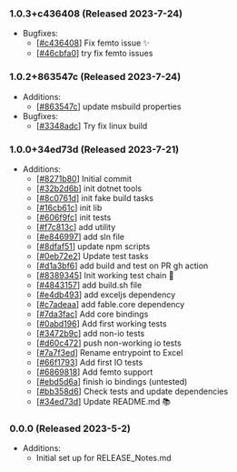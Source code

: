 ### 1.0.3+c436408 (Released 2023-7-24)
* Bugfixes:
    * [[#c436408](https://github.com/Freymaurer/Fable.Exceljs/commit/c436408705a366950ec0917dfcd27d11952585a5)] Fix femto issue :sparkles:
    * [[#46cbfa0](https://github.com/Freymaurer/Fable.Exceljs/commit/46cbfa0d11a14779039b905fcc6417737473d8c7)] try fix femto issues

### 1.0.2+863547c (Released 2023-7-24)
* Additions:
    * [[#863547c](https://github.com/Freymaurer/Fable.Exceljs/commit/863547c7ff4e90f52027d0c7d85646b5fa6f3289)] update msbuild properties
* Bugfixes:
    * [[#3348adc](https://github.com/Freymaurer/Fable.Exceljs/commit/3348adcea37d8fede66ae8e66e70b168cc437258)] Try fix linux build

### 1.0.0+34ed73d (Released 2023-7-21)
* Additions:
    * [[#8271b80](https://github.com/Freymaurer/Fable.Exceljs/commit/8271b8046ace11a821fdfb6cc9d88fcae47c8972)] Initial commit
    * [[#32b2d6b](https://github.com/Freymaurer/Fable.Exceljs/commit/32b2d6b61c0c1e6cf08bd99180c0e415262e8a91)] init dotnet tools
    * [[#8c0761d](https://github.com/Freymaurer/Fable.Exceljs/commit/8c0761d8b0a046a9b4cae4430ac4adf5ebd5a7e3)] init fake build tasks
    * [[#16cb61c](https://github.com/Freymaurer/Fable.Exceljs/commit/16cb61cc27a41398be72d2acc8b93219cac51efc)] init lib
    * [[#606f9fc](https://github.com/Freymaurer/Fable.Exceljs/commit/606f9fcafe4fbc5c7075c9a37ee0af247010e56c)] init tests
    * [[#f7c813c](https://github.com/Freymaurer/Fable.Exceljs/commit/f7c813c56cb61fd544c1f10656f26df7c0488b7c)] add utility
    * [[#e846997](https://github.com/Freymaurer/Fable.Exceljs/commit/e84699788cadda41b46af340807a10b105605c89)] add sln file
    * [[#8dfaf51](https://github.com/Freymaurer/Fable.Exceljs/commit/8dfaf513bf83e892243b32ad137b817e822f1c17)] update npm scripts
    * [[#0eb72e2](https://github.com/Freymaurer/Fable.Exceljs/commit/0eb72e2bce927d84fb57d63d296230c34bf548ed)] Update test tasks
    * [[#d1a3bf6](https://github.com/Freymaurer/Fable.Exceljs/commit/d1a3bf624c84c7fa9ad5cf0425226da9546e055b)] add build and test on PR gh action
    * [[#8389345](https://github.com/Freymaurer/Fable.Exceljs/commit/8389345530209bb5c11602786d6c10c96866f280)] Init working test chain :tada:
    * [[#4843157](https://github.com/Freymaurer/Fable.Exceljs/commit/4843157c1ac45d585f33c9dc325c9f94036a46ee)] add build.sh file
    * [[#e4db493](https://github.com/Freymaurer/Fable.Exceljs/commit/e4db4934d0f25b39390493c8d36c5a6396c9580a)] add exceljs dependency
    * [[#c7adeaa](https://github.com/Freymaurer/Fable.Exceljs/commit/c7adeaaab5a9b517875676f80cb6446ebdde410d)] add fable.core dependency
    * [[#7da3fac](https://github.com/Freymaurer/Fable.Exceljs/commit/7da3fac30a733ca2391cd6f8e80a5100b0d4b5ac)] Add core bindings
    * [[#0abd196](https://github.com/Freymaurer/Fable.Exceljs/commit/0abd19679d4d3c7930e9c4d2a4e5dab894628504)] Add first working tests
    * [[#3472b9c](https://github.com/Freymaurer/Fable.Exceljs/commit/3472b9c094f2e643f41c6f60492632605d7576c3)] add non-io tests
    * [[#d60c472](https://github.com/Freymaurer/Fable.Exceljs/commit/d60c472369672637053e9aaca84fbbbbc23c76c2)] push non-working io tests
    * [[#7a7f3ed](https://github.com/Freymaurer/Fable.Exceljs/commit/7a7f3ed83610c01551c148a2799f24046da7c06f)] Rename entrypoint to Excel
    * [[#66f1793](https://github.com/Freymaurer/Fable.Exceljs/commit/66f179315368b5acbf7fdaf051a3897caa127e57)] Add first IO tests
    * [[#6869818](https://github.com/Freymaurer/Fable.Exceljs/commit/68698183e8dd13edcda97fe8e9a0d66ca3f13a56)] Add femto support
    * [[#ebd5d6a](https://github.com/Freymaurer/Fable.Exceljs/commit/ebd5d6a512642e7ac0019a84d93e32e5f37520c4)] finish io bindings (untested)
    * [[#bb358d6](https://github.com/Freymaurer/Fable.Exceljs/commit/bb358d63395a34f9c015774fe60d291083901da8)] Check tests and update dependencies
    * [[#34ed73d](https://github.com/Freymaurer/Fable.Exceljs/commit/34ed73da5cbda3928c48aa46976228d7db4ea7a5)] Update README.md :books:

### 0.0.0 (Released 2023-5-2)
* Additions:
    * Initial set up for RELEASE_Notes.md

